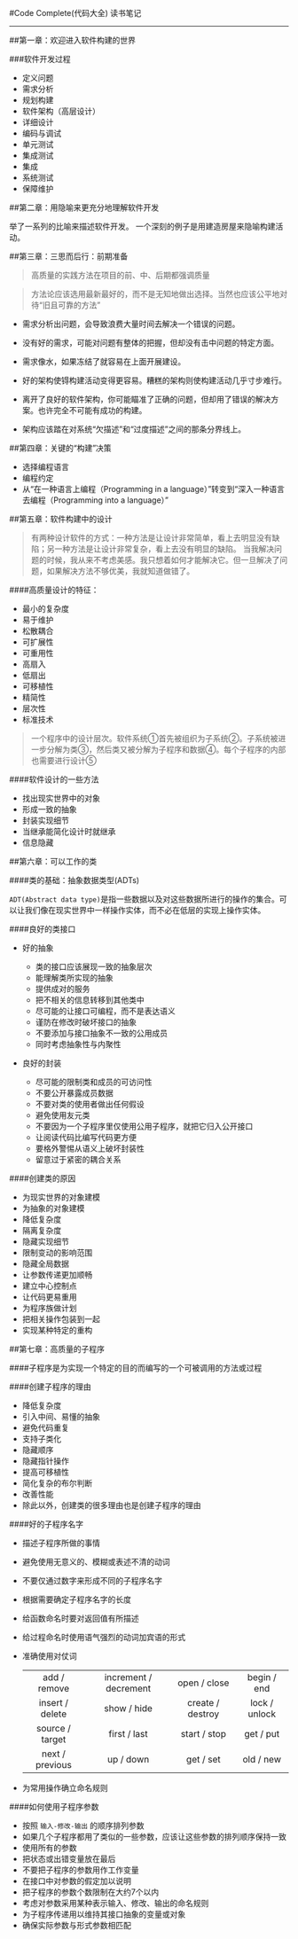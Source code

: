 #Code Complete(代码大全) 读书笔记


	
---

##第一章：欢迎进入软件构建的世界

###软件开发过程

+ 定义问题
+ 需求分析
+ 规划构建
+ 软件架构（高层设计）
+ 详细设计
+ 编码与调试
+ 单元测试
+ 集成测试
+ 集成
+ 系统测试
+ 保障维护

##第二章：用隐喻来更充分地理解软件开发

举了一系列的比喻来描述软件开发。
一个深刻的例子是用建造房屋来隐喻构建活动。

##第三章：三思而后行：前期准备

> 高质量的实践方法在项目的前、中、后期都强调质量

> 方法论应该选用最新最好的，而不是无知地做出选择。当然也应该公平地对待“旧且可靠的方法”

+ 需求分析出问题，会导致浪费大量时间去解决一个错误的问题。
+ 没有好的需求，可能对问题有整体的把握，但却没有击中问题的特定方面。
+ 需求像水，如果冻结了就容易在上面开展建设。

+ 好的架构使锝构建活动变得更容易。糟糕的架构则使构建活动几乎寸步难行。
+ 离开了良好的软件架构，你可能瞄准了正确的问题，但却用了错误的解决方案。也许完全不可能有成功的构建。
+ 架构应该踏在对系统“欠描述”和“过度描述”之间的那条分界线上。

##第四章：关键的“构建”决策

+ 选择编程语言 
+ 编程约定
+ 从“在一种语言上编程（Programming in a language）”转变到“深入一种语言去编程（Programming into a language）”

##第五章：软件构建中的设计

> 有两种设计软件的方式：一种方法是让设计非常简单，看上去明显没有缺陷；另一种方法是让设计非常复杂，看上去没有明显的缺陷。
> 当我解决问题的时候，我从来不考虑美感。我只想着如何才能解决它。但一旦解决了问题，如果解决方法不够优美，我就知道做错了。

####高质量设计的特征：
+ 最小的复杂度
+ 易于维护
+ 松散耦合
+ 可扩展性
+ 可重用性
+ 高扇入
+ 低扇出
+ 可移植性
+ 精简性
+ 层次性
+ 标准技术

> 一个程序中的设计层次。软件系统①首先被组织为子系统②。子系统被进一步分解为类③，然后类又被分解为子程序和数据④。每个子程序的内部也需要进行设计⑤

####软件设计的一些方法

+ 找出现实世界中的对象
+ 形成一致的抽象
+ 封装实现细节
+ 当继承能简化设计时就继承
+ 信息隐藏

##第六章：可以工作的类

####类的基础：抽象数据类型(ADTs)

`ADT(Abstract data type)`是指一些数据以及对这些数据所进行的操作的集合。可以让我们像在现实世界中一样操作实体，而不必在低层的实现上操作实体。

####良好的类接口
+ 好的抽象
	+ 类的接口应该展现一致的抽象层次
	+ 能理解类所实现的抽象
	+ 提供成对的服务
	+ 把不相关的信息转移到其他类中
	+ 尽可能的让接口可编程，而不是表达语义
	+ 谨防在修改时破坏接口的抽象
	+ 不要添加与接口抽象不一致的公用成员
	+ 同时考虑抽象性与内聚性
	
+ 良好的封装
	+ 尽可能的限制类和成员的可访问性
	+ 不要公开暴露成员数据
	+ 不要对类的使用者做出任何假设
	+ 避免使用友元类
	+ 不要因为一个子程序里仅使用公用子程序，就把它归入公开接口
	+ 让阅读代码比编写代码更方便
	+ 要格外警惕从语义上破坏封装性
	+ 留意过于紧密的耦合关系
	
####创建类的原因
+ 为现实世界的对象建模
+ 为抽象的对象建模
+ 降低复杂度
+ 隔离复杂度
+ 隐藏实现细节
+ 限制变动的影响范围
+ 隐藏全局数据
+ 让参数传递更加顺畅
+ 建立中心控制点
+ 让代码更易重用
+ 为程序族做计划
+ 把相关操作包装到一起
+ 实现某种特定的重构

##第七章：高质量的子程序

####子程序是为实现一个特定的目的而编写的一个可被调用的方法或过程

####创建子程序的理由
+ 降低复杂度
+ 引入中间、易懂的抽象
+ 避免代码重复
+ 支持子类化
+ 隐藏顺序
+ 隐藏指针操作
+ 提高可移植性
+ 简化复杂的布尔判断
+ 改善性能
+ 除此以外，创建类的很多理由也是创建子程序的理由

####好的子程序名字
+ 描述子程序所做的事情
+ 避免使用无意义的、模糊或表述不清的动词
+ 不要仅通过数字来形成不同的子程序名字
+ 根据需要确定子程序名字的长度
+ 给函数命名时要对返回值有所描述
+ 给过程命名时使用语气强烈的动词加宾语的形式
+ 准确使用对仗词

	| | | | |
	|:---:|:---:|:---:|:---:|
	|add / remove|increment / decrement|open / close|begin / end|
	|insert / delete|show / hide|create / destroy|lock / unlock|
	|source / target|first / last|start / stop|get / put|
	|next / previous|up / down|get / set|old / new|
	
+ 为常用操作确立命名规则

####如何使用子程序参数
+ 按照 `输入-修改-输出` 的顺序排列参数
+ 如果几个子程序都用了类似的一些参数，应该让这些参数的排列顺序保持一致
+ 使用所有的参数
+ 把状态或出错变量放在最后
+ 不要把子程序的参数用作工作变量
+ 在接口中对参数的假定加以说明
+ 把子程序的参数个数限制在大约7个以内
+ 考虑对参数采用某种表示输入、修改、输出的命名规则
+ 为子程序传递用以维持其接口抽象的变量或对象
+ 确保实际参数与形式参数相匹配

